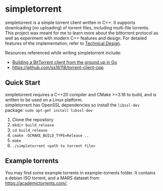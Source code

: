 # simpletorrent
simpletorrent is a simple torrent client written in C++. It supports downloading (no uploading) of torrent files, including multi-file torrents. This project was meant for me to learn more about the bittorrent protocol as well as experiment with modern C++ features and design. For detailed features of the implementation, refer to [Technical Design](TechnicalDesign.md).

Resources referenced while writing simpletorrent include:
* [Building a BitTorrent client from the ground up in Go](https://blog.jse.li/posts/torrent/)
* https://github.com/ss16118/torrent-client-cpp

## Quick Start
simpletorrent requires a C++20 compiler and CMake >=3.16 to build, and is written to be used on a Linux platform.  
simpletorrent has OpenSSL dependencies so install the `libssl-dev` package:
`sudo apt-get install libssl-dev`
1. Clone the repository
2. `mkdir build_release`
3. `cd build_release`
4. `cmake -DCMAKE_BUILD_TYPE=Release ..`
5. `make`
6. `./simpletorrent <path to torrent file>`

## Example torrents
You may find some example torrents in example-torrents folder. It contains a debian ISO torrent, and a MARS dataset from https://academictorrents.com/.
